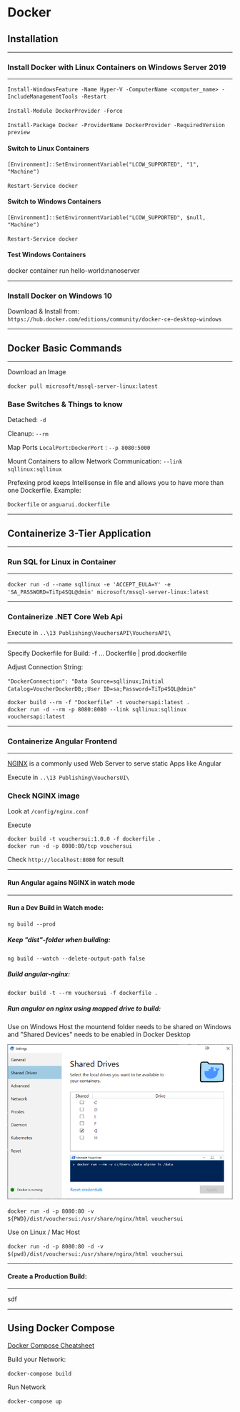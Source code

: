 # Docker

## Installation

---

### Install Docker with Linux Containers on Windows Server 2019

---

```auto
Install-WindowsFeature -Name Hyper-V -ComputerName <computer_name> -IncludeManagementTools -Restart

Install-Module DockerProvider -Force

Install-Package Docker -ProviderName DockerProvider -RequiredVersion preview
```

#### Switch to Linux Containers

```auto
[Environment]::SetEnvironmentVariable("LCOW_SUPPORTED", "1", "Machine")

Restart-Service docker
```

#### Switch to Windows Containers

```auto
[Environment]::SetEnvironmentVariable("LCOW_SUPPORTED", $null, "Machine")

Restart-Service docker
```

#### Test Windows Containers

docker container run hello-world:nanoserver

---

### Install Docker on Windows 10

Download & Install from: `https://hub.docker.com/editions/community/docker-ce-desktop-windows`

---

## Docker Basic Commands

---

Download an Image

`docker pull microsoft/mssql-server-linux:latest`

### Base Switches & Things to know

Detached: `-d`

Cleanup: `--rm`

Map Ports `LocalPort:DockerPort` : `--p 8080:5000`

Mount Containers to allow Network Communication: `--link sqllinux:sqllinux`

Prefexing prod keeps Intellisense in file and allows you to have more than one Dockerfile. Example:

`Dockerfile` or `anguarui.dockerfile`

---

## Containerize 3-Tier Application

---

### Run SQL for Linux in Container

---

`docker run -d --name sqllinux -e 'ACCEPT_EULA=Y' -e 'SA_PASSWORD=TiTp4SQL@dmin' microsoft/mssql-server-linux:latest`

---

### Containerize .NET Core Web Api

Execute in `..\13 Publishing\VouchersAPI\VouchersAPI\`

---

Specify Dockerfile for Build: -f ... Dockerfile | prod.dockerfile

Adjust Connection String:

`"DockerConnection": "Data Source=sqllinux;Initial Catalog=VoucherDockerDB;;User ID=sa;Password=TiTp4SQL@dmin"`

```
docker build --rm -f "Dockerfile" -t vouchersapi:latest .
docker run -d --rm -p 8080:8080 --link sqllinux:sqllinux vouchersapi:latest
```

---

### Containerize Angular Frontend

---

[NGINX](https://www.nginx.com/) is a commonly used Web Server to serve static Apps like Angular

Execute in `..\13 Publishing\VouchersUI\`

### Check NGINX image

Look at `/config/nginx.conf`

Execute

```
docker build -t vouchersui:1.0.0 -f dockerfile .
docker run -d -p 8080:80/tcp vouchersui
```

Check `http://localhost:8080` for result

---

#### Run Angular agains NGINX in watch mode

---

#### Run a Dev Build in Watch mode:

`ng build --prod`

##### Keep "dist"-folder when building:

`ng build --watch --delete-output-path false`

##### Build angular-nginx:

`docker build -t --rm vouchersui -f dockerfile .`

##### Run angular on nginx using mapped drive to build:

Use on Windows Host the mountend folder needs to be shared on Windows and "Shared Devices" needs to be enabled in Docker Desktop

![abc](_images/windows-share.png)

`docker run -d -p 8080:80 -v ${PWD}/dist/vouchersui:/usr/share/nginx/html vouchersui`

Use on Linux / Mac Host

`docker run -d -p 8080:80 -d -v $(pwd)/dist/vouchersui:/usr/share/nginx/html vouchersui`

---

#### Create a Production Build:

---

sdf

---

## Using Docker Compose

[Docker Compose Cheatsheet](https://devhints.io/docker-compose)

Build your Network:

`docker-compose build`

Run Network

`docker-compose up`
